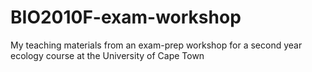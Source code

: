 # BIO2010F-exam-workshop
My teaching materials from an exam-prep workshop for a second year ecology course at the University of Cape Town
